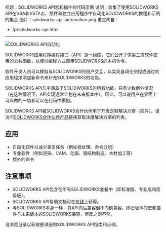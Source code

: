 标题：SOLIDWORKS API宏和插件的代码示例
说明：收集了使用SOLIDWORKS API在VBA和VSTA宏、插件和独立应用程序中自动化SOLIDWORKS的教程和示例的集合
图片：solidworks-api-automation.png
重定向自：
  - /p/solidworks-api.html
---
![SOLIDWORKS API自动化](solidworks-api-automation.png)

SOLIDWORKS应用程序编程接口（API）是一组库，它们公开了供第三方软件使用的公共函数，以便以编程方式调用SOLIDWORKS的本机命令。

软件开发人员可以模拟与SOLIDWORKS的用户交互，以实现自动化例程或通过向应用程序添加新命令来补充SOLIDWORKS的功能。

SOLIDWORKS API几乎涵盖了SOLIDWORKS的所有功能，只有少数例外情况（在这种情况下，API实现通常计划在未来版本中）。因此，可以说用户在界面上可以做的一切都可以在代码中模拟。

SOLIDWORKS API被SOLIDWORKS合作伙伴用于开发定制解决方案（插件）。请访问[SOLIDWORKS合作伙伴产品](https://www.solidworks.com/engineering-software-partners-products)链接获取注册解决方案的列表。

## 应用

* 自动化软件以减少重复任务（例如批处理、命令分组）
* 专业软件（例如渲染、CAM、动画、钢结构制造、木材加工等）
* 额外的命令

## 注意事项

* SOLIDWORKS API包含在所有SOLIDWORKS套餐中（即标准版、专业版和高级版）。
* SOLIDWORKS API帮助文档可在[在线](https://help.solidworks.com/2017/english/api/sldworksapiprogguide/welcome.htm)上获得。
* 与SOLIDWORKS本身一样，其API向后兼容但不向前兼容。即旧版本的宏和插件与未来版本的SOLIDWORKS兼容，但反之则不然。

请浏览目录以获取更详细的SOLIDWORKS API指南和示例。